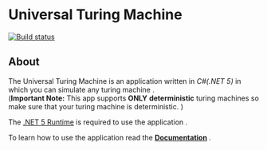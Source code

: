 # Universal Turing Machine

[![Build status](https://ci.appveyor.com/api/projects/status/32r7s2skrgm9ubva?svg=true)](https://ci.appveyor.com/project/DigitMan27/universalturingmachine)

## About
The Universal Turing Machine is an application written in *C\#(.NET 5)* in which you can simulate any turing machine .<br>
(**Important Note:** This app supports **ONLY** **deterministic** turing machines so make sure that your turing machine is deterministic. )

The [.NET 5 Runtime](https://dotnet.microsoft.com/download/dotnet/5.0/runtime) is required to use the application .

To learn how to use the application read the [**Documentation**](Documentation.pdf) .


